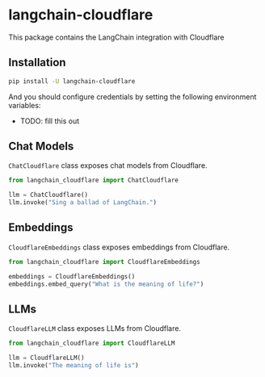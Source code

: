 # langchain-cloudflare

This package contains the LangChain integration with Cloudflare

## Installation

```bash
pip install -U langchain-cloudflare
```

And you should configure credentials by setting the following environment variables:

* TODO: fill this out

## Chat Models

`ChatCloudflare` class exposes chat models from Cloudflare.

```python
from langchain_cloudflare import ChatCloudflare

llm = ChatCloudflare()
llm.invoke("Sing a ballad of LangChain.")
```

## Embeddings

`CloudflareEmbeddings` class exposes embeddings from Cloudflare.

```python
from langchain_cloudflare import CloudflareEmbeddings

embeddings = CloudflareEmbeddings()
embeddings.embed_query("What is the meaning of life?")
```

## LLMs
`CloudflareLLM` class exposes LLMs from Cloudflare.

```python
from langchain_cloudflare import CloudflareLLM

llm = CloudflareLLM()
llm.invoke("The meaning of life is")
```
